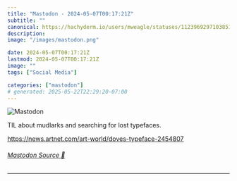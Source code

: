```yaml
---
title: "Mastodon - 2024-05-07T00:17:21Z"
subtitle: ""
canonical: https://hachyderm.io/users/mweagle/statuses/112396929710385125
description:
image: "/images/mastodon.png"

date: 2024-05-07T00:17:21Z
lastmod: 2024-05-07T00:17:21Z
image: ""
tags: ["Social Media"]

categories: ["mastodon"]
# generated: 2025-05-22T22:29:20-07:00
---
```

![Mastodon](/images/mastodon.png)

<p>TIL about mudlarks and searching for lost typefaces. </p><p><a href="https://news.artnet.com/art-world/doves-typeface-2454807" target="_blank" rel="nofollow noopener noreferrer" translate="no"><span class="invisible">https://</span><span class="ellipsis">news.artnet.com/art-world/dove</span><span class="invisible">s-typeface-2454807</span></a></p>


###### [Mastodon Source 🐘](https://hachyderm.io/@mweagle/112396929710385125)

___
